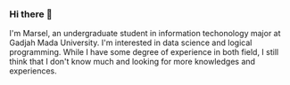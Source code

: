 ### Hi there 👋

I'm Marsel, an undergraduate student in information techonology major at Gadjah Mada University.
I'm interested in data science and logical programming. While I have some degree of experience in both field, I still think that I don't know much and looking for more knowledges and experiences.
<!--
**ethankuning/ethankuning** is a ✨ _special_ ✨ repository because its `README.md` (this file) appears on your GitHub profile.

Here are some ideas to get you started:

- 🔭 I’m currently working on ...
- 🌱 I’m currently learning ...
- 👯 I’m looking to collaborate on ...
- 🤔 I’m looking for help with ...
- 💬 Ask me about ...
- 📫 How to reach me: ...
- 😄 Pronouns: ...
- ⚡ Fun fact: ...
-->
